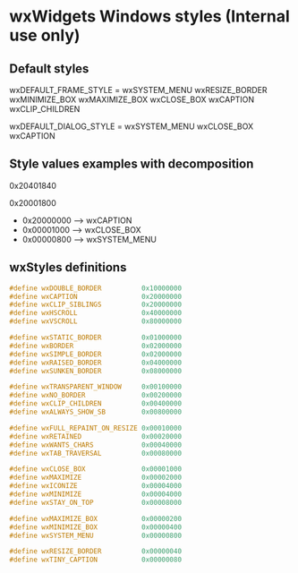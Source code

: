 # wxWidgets Windows styles (**Internal use only**)

## Default styles

wxDEFAULT_FRAME_STYLE  = wxSYSTEM_MENU wxRESIZE_BORDER wxMINIMIZE_BOX wxMAXIMIZE_BOX wxCLOSE_BOX wxCAPTION wxCLIP_CHILDREN

wxDEFAULT_DIALOG_STYLE = wxSYSTEM_MENU                                               wxCLOSE_BOX wxCAPTION

## Style values examples with decomposition

0x20401840

0x20001800

* 0x20000000 --> wxCAPTION
* 0x00001000 --> wxCLOSE_BOX
* 0x00000800 --> wxSYSTEM_MENU

## wxStyles definitions

```c++
#define wxDOUBLE_BORDER          0x10000000
#define wxCAPTION                0x20000000
#define wxCLIP_SIBLINGS          0x20000000
#define wxHSCROLL                0x40000000
#define wxVSCROLL                0x80000000

#define wxSTATIC_BORDER          0x01000000
#define wxBORDER                 0x02000000
#define wxSIMPLE_BORDER          0x02000000
#define wxRAISED_BORDER          0x04000000
#define wxSUNKEN_BORDER          0x08000000

#define wxTRANSPARENT_WINDOW     0x00100000
#define wxNO_BORDER              0x00200000
#define wxCLIP_CHILDREN          0x00400000
#define wxALWAYS_SHOW_SB         0x00800000

#define wxFULL_REPAINT_ON_RESIZE 0x00010000
#define wxRETAINED               0x00020000
#define wxWANTS_CHARS            0x00040000
#define wxTAB_TRAVERSAL          0x00080000

#define wxCLOSE_BOX              0x00001000
#define wxMAXIMIZE               0x00002000
#define wxICONIZE                0x00004000
#define wxMINIMIZE               0x00004000
#define wxSTAY_ON_TOP            0x00008000

#define wxMAXIMIZE_BOX           0x00000200
#define wxMINIMIZE_BOX           0x00000400
#define wxSYSTEM_MENU            0x00000800

#define wxRESIZE_BORDER          0x00000040
#define wxTINY_CAPTION           0x00000080
```


